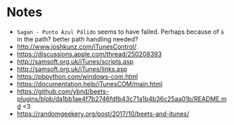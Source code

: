 # Notes

- `Sagan - Punto Azul Pálido` seems to have failed. Perhaps because of `á` in the path? better path handling needed?
- http://www.joshkunz.com/iTunesControl/
- https://discussions.apple.com/thread/250208393
- http://samsoft.org.uk/iTunes/scripts.asp
- http://samsoft.org.uk/iTunes/links.asp
- https://pbpython.com/windows-com.html
- https://documentation.help/iTunesCOM/main.html
- https://github.com/ybnd/beets-plugins/blob/da1bb1ae4f7b2746fdfb43c71a1b4b36c25aa01b/README.md <3
- https://randomgeekery.org/post/2017/10/beets-and-itunes/

